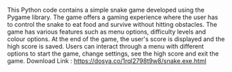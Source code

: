This Python code contains a simple snake game developed using the Pygame library. The game offers a gaming experience where the user has to control the snake to eat food and survive without hitting obstacles. The game has various features such as menu options, difficulty levels and colour options. At the end of the game, the user's score is displayed and the high score is saved. Users can interact through a menu with different options to start the game, change settings, see the high score and exit the game. Download Link : https://dosya.co/1rql2798t9w8/snake.exe.html
